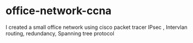# office-network-ccna
I created a small office network using cisco packet tracer 
IPsec , Intervlan routing, redundancy, Spanning tree protocol

